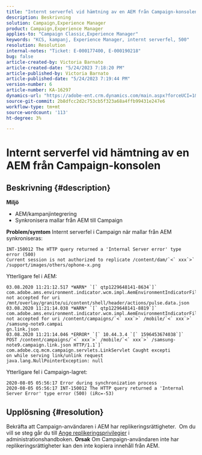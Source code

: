 ```yaml
---
title: "Internt serverfel vid hämtning av en AEM från Campaign-konsolen"
description: Beskrivning
solution: Campaign,Experience Manager
product: Campaign,Experience Manager
applies-to: "Campaign Classic,Experience Manager"
keywords: "KCS, kampanj, Experience Manager, internt serverfel, 500"
resolution: Resolution
internal-notes: "Ticket: E-000177400, E-000190218"
bug: false
article-created-by: Victoria Barnato
article-created-date: "5/24/2023 7:18:20 PM"
article-published-by: Victoria Barnato
article-published-date: "5/24/2023 7:19:44 PM"
version-number: 6
article-number: KA-16297
dynamics-url: "https://adobe-ent.crm.dynamics.com/main.aspx?forceUCI=1&pagetype=entityrecord&etn=knowledgearticle&id=c9e250b8-67fa-ed11-8849-6045bd006b3d"
source-git-commit: 2b8dfcc2d2c753cb5f323a68a4ffb99431e247e6
workflow-type: tm+mt
source-wordcount: '113'
ht-degree: 3%

---
```


# Internt serverfel vid hämtning av en AEM från Campaign-konsolen

## Beskrivning {#description}

<b>Miljö</b>
- AEM/kampanjintegrering
- Synkronisera mallar från AEM till Campaign

<b>Problem/symtom</b>
Internt serverfel i Campaign när mallar från AEM synkroniseras:


```
INT-150012 The HTTP query returned a 'Internal Server error' type error (500)
Current session is not authorized to replicate /content/dam/`<` xxx`>` /support/images/others/ophone-x.png
```


Ytterligare fel i AEM:


```
03.08.2020 11:21:12.517 *WARN* `[` qtp1229648141-8634`]`  com.adobe.ams.environment.indicator.wcm.impl.AemEnvironmentIndicatorFilter not accepted for uri /mnt/overlay/granite/ui/content/shell/header/actions/pulse.data.json
03.08.2020 11:21:14.038 *WARN* `[` qtp1229648141-8819`]`  com.adobe.ams.environment.indicator.wcm.impl.AemEnvironmentIndicatorFilter not accepted for uri /content/campaigns/`<` xxx`>` /mobile/`<` xxx`>` /samsung-note9.campai
gn.link.json
03.08.2020 11:21:14.046 *ERROR* `[` 10.44.3.4 `[` 1596453674038`]`  POST /content/campaigns/`<` xxx`>` /mobile/`<` xxx`>` /samsung-note9.campaign.link.json HTTP/1.1`]`  com.adobe.cq.mcm.campaign.servlets.LinkServlet Caught excepti
on while serving link/unlink request
java.lang.NullPointerException: null
```


Ytterligare fel i Campaign-lagret:


```
2020-08-05 05:56:17 Error during synchronization process
2020-08-05 05:56:17 INT-150012 The HTTP query returned a 'Internal Server Error' type error (500) (iRc=-53)
```





## Upplösning {#resolution}


Bekräfta att Campaign-användaren i AEM har replikeringsrättigheter.  Om du vill se steg går du till [Ange replikeringsprivilegier](https://experienceleague.adobe.com/docs/experience-manager-65/administering/security/security.html?lang=en#setting-replication-privileges) i administrationshandboken.
<b>Orsak</b>
Om Campaign-användaren inte har replikeringsrättigheter kan den inte kopiera innehåll från AEM.


